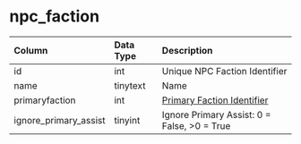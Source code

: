 # npc\_faction

| Column | Data Type | Description |
| :--- | :--- | :--- |
| id | int | Unique NPC Faction Identifier |
| name | tinytext | Name |
| primaryfaction | int | [Primary Faction Identifier](../../../schema/categories/npcs/faction_list.md) |
| ignore\_primary\_assist | tinyint | Ignore Primary Assist: 0 = False, &gt;0 = True |

